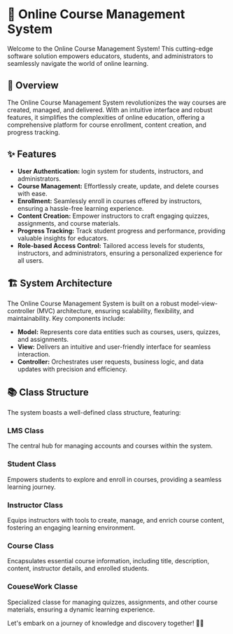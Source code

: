 # 🌟 Online Course Management System

Welcome to the Online Course Management System! This cutting-edge software solution empowers educators, students, and administrators to seamlessly navigate the world of online learning.

## 🚀 Overview

The Online Course Management System revolutionizes the way courses are created, managed, and delivered. With an intuitive interface and robust features, it simplifies the complexities of online education, offering a comprehensive platform for course enrollment, content creation, and progress tracking.

## ✨ Features

- **User Authentication:** login system for students, instructors, and administrators.
- **Course Management:** Effortlessly create, update, and delete courses with ease.
- **Enrollment:** Seamlessly enroll in courses offered by instructors, ensuring a hassle-free learning experience.
- **Content Creation:** Empower instructors to craft engaging quizzes, assignments, and course materials.
- **Progress Tracking:** Track student progress and performance, providing valuable insights for educators.
- **Role-based Access Control:** Tailored access levels for students, instructors, and administrators, ensuring a personalized experience for all users.

## 🏗️ System Architecture

The Online Course Management System is built on a robust model-view-controller (MVC) architecture, ensuring scalability, flexibility, and maintainability. Key components include:

- **Model:** Represents core data entities such as courses, users, quizzes, and assignments.
- **View:** Delivers an intuitive and user-friendly interface for seamless interaction.
- **Controller:** Orchestrates user requests, business logic, and data updates with precision and efficiency.

## 📚 Class Structure

The system boasts a well-defined class structure, featuring:

### LMS Class

The central hub for managing accounts and courses within the system.

### Student Class

Empowers students to explore and enroll in courses, providing a seamless learning journey.

### Instructor Class

Equips instructors with tools to create, manage, and enrich course content, fostering an engaging learning environment.

### Course Class

Encapsulates essential course information, including title, description, content, instructor details, and enrolled students.

### CoueseWork Classe

Specialized classe for managing quizzes, assignments, and other course materials, ensuring a dynamic learning experience.

Let's embark on a journey of knowledge and discovery together! 🚀✨
